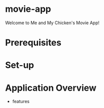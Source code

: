 # movie-app

Welcome to Me and My Chicken's Movie App!

# Prerequisites

# Set-up

# Application Overview
  - features